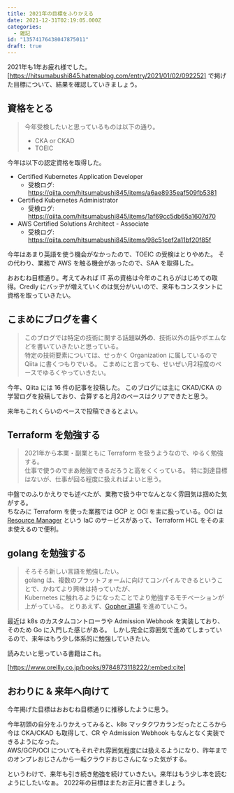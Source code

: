 ```yaml
---
title: 2021年の目標をふりかえる
date: 2021-12-31T02:19:05.000Z
categories:
  - 雑記
id: "13574176438047875011"
draft: true
---
```

2021年も1年お疲れ様でした。[https://hitsumabushi845.hatenablog.com/entry/2021/01/02/092252] で掲げた目標について、結果を確認していきましょう。

## 資格をとる

> 今年受検したいと思っているものは以下の通り。
> - CKA or CKAD  
> - TOEIC  

今年は以下の認定資格を取得した。

- Certified Kubernetes Application Developer
  - 受検ログ: https://qiita.com/hitsumabushi845/items/a6ae8935eaf509fb5381
- Certified Kubernetes Administrator
  - 受検ログ: https://qiita.com/hitsumabushi845/items/1af69cc5db65a1607d70
- AWS Certified Solutions Architect - Associate
  - 受検ログ: https://qiita.com/hitsumabushi845/items/98c51cef2a11bf20f85f

今年はあまり英語を使う機会がなかったので、TOEIC の受検はとりやめた。
その代わり、業務で AWS を触る機会があったので、SAA を取得した。

おおむね目標通り。考えてみれば IT 系の資格は今年のこれらがはじめての取得。Credly にバッヂが増えていくのは気分がいいので、来年もコンスタントに資格を取っていきたい。

## こまめにブログを書く

> このブログでは特定の技術に関する話題**以外の**、技術以外の話やポエムなどを書いていきたいと思っている。  
> 特定の技術要素については、せっかく Organization に属しているので Qiita に書くつもりでいる。
> こまめにと言っても、せいぜい月2程度のペースでゆるくやっていきたい。  

今年、Qiita には 16 件の記事を投稿した。
このブログには主に CKAD/CKA の学習ログを投稿しており、合算すると月2のペースはクリアできたと思う。

来年もこれくらいのペースで投稿できるとよい。

## Terraform を勉強する

> 2021年から本業・副業ともに Terraform を扱うようなので、ゆるく勉強する。  
> 仕事で使うのでまあ勉強できるだろうと高をくくっている。
> 特に到達目標はないが、仕事が回る程度に扱えればよいと思う。

中盤でのふりかえりでも述べたが、業務で扱う中でなんとなく雰囲気は掴めた気がする。  
ちなみに Terraform を使った業務では GCP と OCI を主に扱っている。OCI は [Resource Manager](https://www.oracle.com/jp/devops/resource-manager/) という IaC のサービスがあって、Terraform HCL をそのまま使えるので便利。

## golang を勉強する

> そろそろ新しい言語を勉強したい。  
> golang は、複数のプラットフォームに向けてコンパイルできるということで、かねてより興味は持っていたが、  
> Kubernetes に触れるようになったことでより勉強するモチベーションが上がっている。
> とりあえず、[Gopher 道場](https://gopherdojo.org/) を進めていこう。

最近は k8s のカスタムコントローラや Admission Webhook を実装しており、そのため Go に入門した感じがある。
しかし完全に雰囲気で進めてしまっているので、来年はもう少し体系的に勉強していきたい。

読みたいと思っている書籍はこれ。

[https://www.oreilly.co.jp/books/9784873118222/:embed:cite]

## おわりに & 来年へ向けて

今年掲げた目標はおおむね目標通りに推移したように思う。

今年初頭の自分をふりかえってみると、k8s マッタクワカランだったところから今は CKA/CKAD も取得して、CR や Admission Webhook もなんとなく実装できるようになった。  
AWS/GCP/OCI についてもそれぞれ雰囲気程度には扱えるようになり、昨年までのオンプレおじさんから一転クラウドおじさんになった気がする。

というわけで、来年も引き続き勉強を続けていきたい。来年はもう少し本を読むようにしたいなぁ。
2022年の目標はまたお正月に書きましょう。
